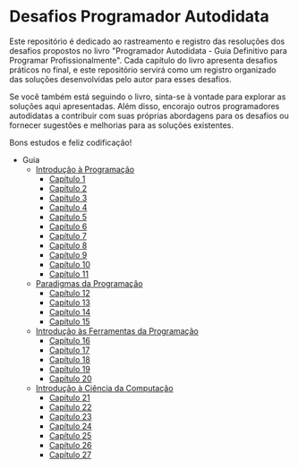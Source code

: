 # Desafios Programador Autodidata
Este repositório é dedicado ao rastreamento e registro das resoluções dos desafios propostos no livro "Programador Autodidata - Guia Definitivo para Programar Profissionalmente". Cada capítulo do livro apresenta desafios práticos no final, e este repositório servirá como um registro organizado das soluções desenvolvidas pelo autor para esses desafios.

Se você também está seguindo o livro, sinta-se à vontade para explorar as soluções aqui apresentadas. Além disso, encorajo outros programadores autodidatas a contribuir com suas próprias abordagens para os desafios ou fornecer sugestões e melhorias para as soluções existentes.

Bons estudos e feliz codificação!

- Guia
  - [Introdução à Programação](I-introdução-à-programação)
    - [Capítulo 1](I-introdução-à-programação/capitulo-1)
    - [Capítulo 2](I-introdução-à-programação/capitulo-2/README.md)
    - [Capítulo 3](I-introdução-à-programação/capitulo-3/README.md)
    - [Capítulo 4](I-introdução-à-programação/capitulo-4)
    - [Capítulo 5](I-introdução-à-programação/capitulo-5)
    - [Capítulo 6](I-introdução-à-programação/capitulo-6)
    - [Capítulo 7](I-introdução-à-programação/capitulo-7)
    - [Capítulo 8](I-introdução-à-programação/capitulo-8)
    - [Capítulo 9](I-introdução-à-programação/capitulo-9)
    - [Capítulo 10](I-introdução-à-programação/capitulo-10)
    - [Capítulo 11](I-introdução-à-programação/capitulo-11)
  - [Paradigmas da Programação](II-paradigmas-da-programação)
    - [Capítulo 12](II-paradigmas-da-programação/capitulo-12)
    - [Capítulo 13](II-paradigmas-da-programação/capitulo-13)
    - [Capítulo 14](II-paradigmas-da-programação/capitulo-14)
    - [Capítulo 15](II-paradigmas-da-programação/capitulo-15)
  - [Introdução às Ferramentas da Programação](III-introdução-às-ferramentas-da-programação)
    - [Capítulo 16](III-introdução-às-ferramentas-da-programação/capitulo-16)
    - [Capítulo 17](III-introdução-às-ferramentas-da-programação/capitulo-17)
    - [Capítulo 18](III-introdução-às-ferramentas-da-programação/capitulo-18)
    - [Capítulo 19](III-introdução-às-ferramentas-da-programação/capitulo-19)
    - [Capítulo 20](III-introdução-às-ferramentas-da-programação/capitulo-20)
  - [Introdução à Ciência da Computação](IV-introdução-à-ciência-da-computação)
    - [Capítulo 21](IV-introdução-à-ciência-da-computação/capitulo-21)
    - [Capítulo 22](IV-introdução-à-ciência-da-computação/capitulo-22)
    - [Capítulo 23](IV-introdução-à-ciência-da-computação/capitulo-23)
    - [Capítulo 24](IV-introdução-à-ciência-da-computação/capitulo-24)
    - [Capítulo 25](IV-introdução-à-ciência-da-computação/capitulo-25)
    - [Capítulo 26](IV-introdução-à-ciência-da-computação/capitulo-26)
    - [Capítulo 27](IV-introdução-à-ciência-da-computação/capitulo-27)
